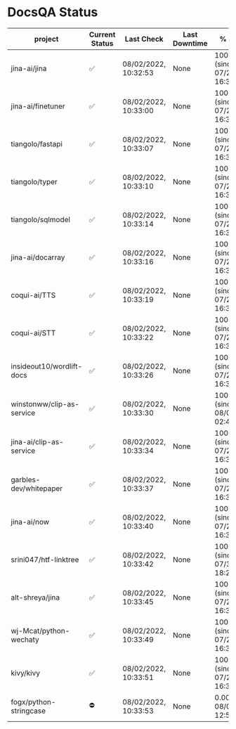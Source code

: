 # DocsQA Status

|         project         |Current Status|     Last Check     |Last Downtime|              % Uptime              |
|-------------------------|--------------|--------------------|-------------|------------------------------------|
|jina-ai/jina             |✅            |08/02/2022, 10:32:53|None         |100.000 (since 07/29/2022, 16:38:18)|
|jina-ai/finetuner        |✅            |08/02/2022, 10:33:00|None         |100.000 (since 07/29/2022, 16:38:18)|
|tiangolo/fastapi         |✅            |08/02/2022, 10:33:07|None         |100.000 (since 07/29/2022, 16:38:18)|
|tiangolo/typer           |✅            |08/02/2022, 10:33:10|None         |100.000 (since 07/29/2022, 16:38:18)|
|tiangolo/sqlmodel        |✅            |08/02/2022, 10:33:14|None         |100.000 (since 07/29/2022, 16:38:18)|
|jina-ai/docarray         |✅            |08/02/2022, 10:33:16|None         |100.000 (since 07/29/2022, 16:38:18)|
|coqui-ai/TTS             |✅            |08/02/2022, 10:33:19|None         |100.000 (since 07/29/2022, 16:38:18)|
|coqui-ai/STT             |✅            |08/02/2022, 10:33:22|None         |100.000 (since 07/29/2022, 16:38:18)|
|insideout10/wordlift-docs|✅            |08/02/2022, 10:33:26|None         |100.000 (since 07/29/2022, 16:38:18)|
|winstonww/clip-as-service|✅            |08/02/2022, 10:33:30|None         |100.000 (since 08/01/2022, 02:40:51)|
|jina-ai/clip-as-service  |✅            |08/02/2022, 10:33:34|None         |100.000 (since 07/29/2022, 16:38:18)|
|garbles-dev/whitepaper   |✅            |08/02/2022, 10:33:37|None         |100.000 (since 07/29/2022, 16:38:18)|
|jina-ai/now              |✅            |08/02/2022, 10:33:40|None         |100.000 (since 07/29/2022, 16:38:18)|
|srini047/htf-linktree    |✅            |08/02/2022, 10:33:42|None         |100.000 (since 07/31/2022, 18:29:28)|
|alt-shreya/jina          |✅            |08/02/2022, 10:33:45|None         |100.000 (since 07/29/2022, 16:38:18)|
|wj-Mcat/python-wechaty   |✅            |08/02/2022, 10:33:49|None         |100.000 (since 07/29/2022, 16:38:18)|
|kivy/kivy                |✅            |08/02/2022, 10:33:51|None         |100.000 (since 07/29/2022, 16:38:18)|
|fogx/python-stringcase   |⛔️           |08/02/2022, 10:33:53|None         |0.000 (since 08/01/2022, 12:54:44)  |
